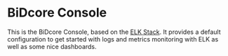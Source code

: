 # BiDcore Console


This is the BiDcore Console, based on the [ELK Stack](https://www.elastic.co/products). It provides a default configuration to get started with logs and metrics monitoring with ELK as well as some nice dashboards.

